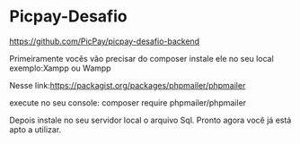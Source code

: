 # Picpay-Desafio
https://github.com/PicPay/picpay-desafio-backend

Primeiramente vocês vão precisar do composer instale ele no seu local exemplo:Xampp ou Wampp

Nesse link:https://packagist.org/packages/phpmailer/phpmailer

execute no seu console: composer require phpmailer/phpmailer

Depois instale no seu servidor local o arquivo Sql.
Pronto agora você já está apto a utilizar.

